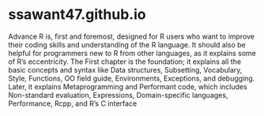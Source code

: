 # ssawant47.github.io
Advance R is, first and foremost, designed for R users who want to improve their coding skills and understanding of the R language. It should also be helpful for programmers new to R from other languages, as it explains some of R’s eccentricity. 
The First chapter is the foundation; it explains all the basic concepts and syntax like Data structures, Subsetting, Vocabulary, Style, Functions, OO field guide, Environments, Exceptions, and debugging. Later, it explains Metaprogramming and Performant code, which includes Non-standard evaluation, Expressions, Domain-specific languages, Performance, Rcpp, and R’s C interface
